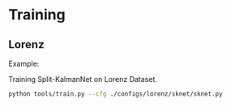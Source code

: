 # Training

## Lorenz

Example:

Training Split-KalmanNet on Lorenz Dataset.

```bash
python tools/train.py --cfg ./configs/lorenz/sknet/sknet.py
```
